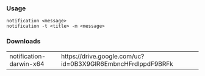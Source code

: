 ### Usage
    notification <message>
    notification -t <title> -m <message>


### Downloads
<table>
  <tr>
    <td>notification-darwin-x64</td>
    <td>https://drive.google.com/uc?id=0B3X9GlR6EmbncHFrdlppdF9BRFk</td>
  </tr>
</table>
